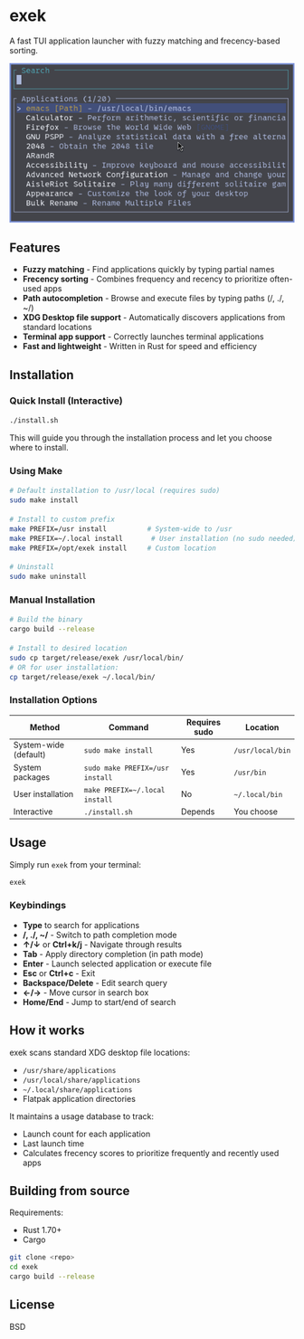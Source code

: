 # exek

A fast TUI application launcher with fuzzy matching and frecency-based sorting.

![exek Screenshot](screenshots/screenshot_2025-09-30_16-25-31.png)

## Features

- **Fuzzy matching** - Find applications quickly by typing partial names
- **Frecency sorting** - Combines frequency and recency to prioritize often-used apps
- **Path autocompletion** - Browse and execute files by typing paths (/, ./, ~/)
- **XDG Desktop file support** - Automatically discovers applications from standard locations
- **Terminal app support** - Correctly launches terminal applications
- **Fast and lightweight** - Written in Rust for speed and efficiency

## Installation

### Quick Install (Interactive)

```bash
./install.sh
```

This will guide you through the installation process and let you choose where to install.

### Using Make

```bash
# Default installation to /usr/local (requires sudo)
sudo make install

# Install to custom prefix
make PREFIX=/usr install          # System-wide to /usr
make PREFIX=~/.local install       # User installation (no sudo needed)
make PREFIX=/opt/exek install     # Custom location

# Uninstall
sudo make uninstall
```

### Manual Installation

```bash
# Build the binary
cargo build --release

# Install to desired location
sudo cp target/release/exek /usr/local/bin/
# OR for user installation:
cp target/release/exek ~/.local/bin/
```

### Installation Options

| Method | Command | Requires sudo | Location |
|--------|---------|--------------|----------|
| System-wide (default) | `sudo make install` | Yes | `/usr/local/bin` |
| System packages | `sudo make PREFIX=/usr install` | Yes | `/usr/bin` |
| User installation | `make PREFIX=~/.local install` | No | `~/.local/bin` |
| Interactive | `./install.sh` | Depends | You choose |

## Usage

Simply run `exek` from your terminal:

```bash
exek
```

### Keybindings

- **Type** to search for applications
- **/, ./, ~/** - Switch to path completion mode
- **↑/↓** or **Ctrl+k/j** - Navigate through results
- **Tab** - Apply directory completion (in path mode)
- **Enter** - Launch selected application or execute file
- **Esc** or **Ctrl+c** - Exit
- **Backspace/Delete** - Edit search query
- **←/→** - Move cursor in search box
- **Home/End** - Jump to start/end of search

## How it works

exek scans standard XDG desktop file locations:
- `/usr/share/applications`
- `/usr/local/share/applications`
- `~/.local/share/applications`
- Flatpak application directories

It maintains a usage database to track:
- Launch count for each application
- Last launch time
- Calculates frecency scores to prioritize frequently and recently used apps

## Building from source

Requirements:
- Rust 1.70+
- Cargo

```bash
git clone <repo>
cd exek
cargo build --release
```

## License

BSD
